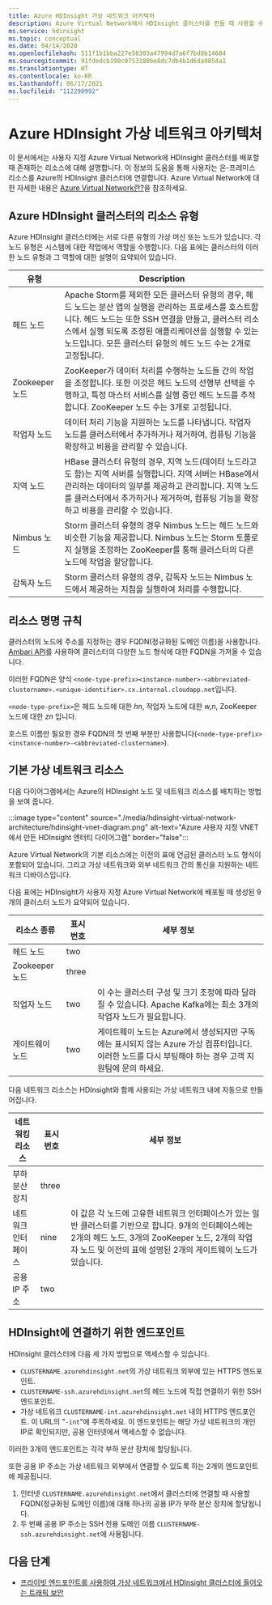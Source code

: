 ```yaml
---
title: Azure HDInsight 가상 네트워크 아키텍처
description: Azure Virtual Network에서 HDInsight 클러스터를 만들 때 사용할 수 있는 리소스를 알아봅니다.
ms.service: hdinsight
ms.topic: conceptual
ms.date: 04/14/2020
ms.openlocfilehash: 511f1b1bba227e58303a47994d7a6f7bd8b14604
ms.sourcegitcommit: 91fdedcb190c0753180be8dc7db4b1d6da9854a1
ms.translationtype: HT
ms.contentlocale: ko-KR
ms.lasthandoff: 06/17/2021
ms.locfileid: "112290992"
---
```

# <a name="azure-hdinsight-virtual-network-architecture"></a>Azure HDInsight 가상 네트워크 아키텍처

이 문서에서는 사용자 지정 Azure Virtual Network에 HDInsight 클러스터를 배포할 때 존재하는 리소스에 대해 설명합니다. 이 정보의 도움을 통해 사용자는 온-프레미스 리소스를 Azure의 HDInsight 클러스터에 연결합니다. Azure Virtual Network에 대한 자세한 내용은 [Azure Virtual Network란?](../virtual-network/virtual-networks-overview.md)을 참조하세요.

## <a name="resource-types-in-azure-hdinsight-clusters"></a>Azure HDInsight 클러스터의 리소스 유형

Azure HDInsight 클러스터에는 서로 다른 유형의 가상 머신 또는 노드가 있습니다. 각 노드 유형은 시스템에 대한 작업에서 역할을 수행합니다. 다음 표에는 클러스터의 이러한 노드 유형과 그 역할에 대한 설명이 요약되어 있습니다.

| 유형 | Description |
| --- | --- |
| 헤드 노드 |  Apache Storm를 제외한 모든 클러스터 유형의 경우, 헤드 노드는 분산 앱의 실행을 관리하는 프로세스를 호스트합니다. 헤드 노드는 또한 SSH 연결을 만들고, 클러스터 리소스에서 실행 되도록 조정된 애플리케이션을 실행할 수 있는 노드입니다. 모든 클러스터 유형의 헤드 노드 수는 2개로 고정됩니다. |
| Zookeeper 노드 | ZooKeeper가 데이터 처리를 수행하는 노드들 간의 작업을 조정합니다. 또한 이것은 헤드 노드의 선행부 선택을 수행하고, 특정 마스터 서비스를 실행 중인 헤드 노드를 추적합니다. ZooKeeper 노드 수는 3개로 고정됩니다. |
| 작업자 노드 | 데이터 처리 기능을 지원하는 노드를 나타냅니다. 작업자 노드를 클러스터에서 추가하거나 제거하여, 컴퓨팅 기능을 확장하고 비용을 관리할 수 있습니다. |
| 지역 노드 | HBase 클러스터 유형의 경우, 지역 노드(데이터 노드라고도 함)는 지역 서버를 실행합니다. 지역 서버는 HBase에서 관리하는 데이터의 일부를 제공하고 관리합니다. 지역 노드를 클러스터에서 추가하거나 제거하여, 컴퓨팅 기능을 확장하고 비용을 관리할 수 있습니다.|
| Nimbus 노드 | Storm 클러스터 유형의 경우 Nimbus 노드는 헤드 노드와 비슷한 기능을 제공합니다. Nimbus 노드는 Storm 토폴로지 실행을 조정하는 ZooKeeper를 통해 클러스터의 다른 노드에 작업을 할당합니다. |
| 감독자 노드 | Storm 클러스터 유형의 경우, 감독자 노드는 Nimbus 노드에서 제공하는 지침을 실행하여 처리를 수행합니다. |

## <a name="resource-naming-conventions"></a>리소스 명명 규칙

클러스터의 노드에 주소를 지정하는 경우 FQDN(정규화된 도메인 이름)을 사용합니다. [Ambari API](hdinsight-hadoop-manage-ambari-rest-api.md)를 사용하여 클러스터의 다양한 노드 형식에 대한 FQDN을 가져올 수 있습니다.

이러한 FQDN은 양식 `<node-type-prefix><instance-number>-<abbreviated-clustername>.<unique-identifier>.cx.internal.cloudapp.net`입니다.

`<node-type-prefix>`은 헤드 노드에 대한 *hn*, 작업자 노드에 대한 *w,n*, ZooKeeper 노드에 대한 *zn* 입니다.

호스트 이름만 필요한 경우 FQDN의 첫 번째 부분만 사용합니다(`<node-type-prefix><instance-number>-<abbreviated-clustername>`).

## <a name="basic-virtual-network-resources"></a>기본 가상 네트워크 리소스

다음 다이어그램에서는 Azure의 HDInsight 노드 및 네트워크 리소스를 배치하는 방법을 보여 줍니다.

:::image type="content" source="./media/hdinsight-virtual-network-architecture/hdinsight-vnet-diagram.png" alt-text="Azure 사용자 지정 VNET에서 만든 HDInsight 엔터티 다이어그램" border="false":::

Azure Virtual Network의 기본 리소스에는 이전의 표에 언급된 클러스터 노드 형식이 포함되어 있습니다. 그리고 가상 네트워크와 외부 네트워크 간의 통신을 지원하는 네트워크 디바이스입니다.

다음 표에는 HDInsight가 사용자 지정 Azure Virtual Network에 배포될 때 생성된 9개의 클러스터 노드가 요약되어 있습니다.

| 리소스 종류 | 표시 번호 | 세부 정보 |
| --- | --- | --- |
|헤드 노드 | two |    |
|Zookeeper 노드 | three | |
|작업자 노드 | two | 이 수는 클러스터 구성 및 크기 조정에 따라 달라질 수 있습니다. Apache Kafka에는 최소 3개의 작업자 노드가 필요합니다.  |
|게이트웨이 노드 | two | 게이트웨이 노드는 Azure에서 생성되지만 구독에는 표시되지 않는 Azure 가상 컴퓨터입니다. 이러한 노드를 다시 부팅해야 하는 경우 고객 지원팀에 문의 하세요. |

다음 네트워크 리소스는 HDInsight와 함께 사용되는 가상 네트워크 내에 자동으로 만들어집니다.

| 네트워킹 리소스 | 표시 번호 | 세부 정보 |
| --- | --- | --- |
|부하 분산 장치 | three | |
|네트워크 인터페이스 | nine | 이 값은 각 노드에 고유한 네트워크 인터페이스가 있는 일반 클러스터를 기반으로 합니다. 9개의 인터페이스에는 2개의 헤드 노드, 3개의 ZooKeeper 노드, 2개의 작업자 노드 및 이전의 표에 설명된 2개의 게이트웨이 노드가 있습니다. |
|공용 IP 주소 | two |    |

## <a name="endpoints-for-connecting-to-hdinsight"></a>HDInsight에 연결하기 위한 엔드포인트

HDInsight 클러스터에 다음 세 가지 방법으로 액세스할 수 있습니다.

- `CLUSTERNAME.azurehdinsight.net`의 가상 네트워크 외부에 있는 HTTPS 엔드포인트.
- `CLUSTERNAME-ssh.azurehdinsight.net`의 헤드 노드에 직접 연결하기 위한 SSH 엔드포인트.
- 가상 네트워크 `CLUSTERNAME-int.azurehdinsight.net` 내의 HTTPS 엔드포인트. 이 URL의 "`-int`"에 주목하세요. 이 엔드포인트는 해당 가상 네트워크의 개인 IP로 확인되지만, 공용 인터넷에서 액세스할 수 없습니다.

이러한 3개의 엔드포인트는 각각 부하 분산 장치에 할당됩니다.

또한 공용 IP 주소는 가상 네트워크 외부에서 연결할 수 있도록 하는 2개의 엔드포인트에 제공됩니다.

1. 인터넷 `CLUSTERNAME.azurehdinsight.net`에서 클러스터에 연결할 때 사용할 FQDN(정규화된 도메인 이름)에 대해 하나의 공용 IP가 부하 분산 장치에 할당됩니다.
1. 두 번째 공용 IP 주소는 SSH 전용 도메인 이름 `CLUSTERNAME-ssh.azurehdinsight.net`에 사용됩니다.

## <a name="next-steps"></a>다음 단계

- [프라이빗 엔드포인트를 사용하여 가상 네트워크에서 HDInsight 클러스터에 들어오는 트래픽 보안](https://azure.microsoft.com/blog/secure-incoming-traffic-to-hdinsight-clusters-in-a-vnet-with-private-endpoint/)

